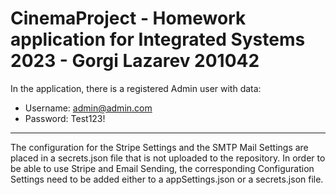 
# CinemaProject - Homework application for Integrated Systems 2023 - Gorgi Lazarev 201042

In the application, there is a registered Admin user with data:
- Username: admin@admin.com
- Password: Test123!

---

The configuration for the Stripe Settings and the SMTP Mail Settings are placed in a secrets.json file that is not uploaded to the repository. In order to be able to use Stripe and Email Sending, the corresponding Configuration Settings need to be added either to a appSettings.json or a secrets.json file.